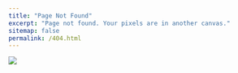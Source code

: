 ```yaml
---
title: "Page Not Found"
excerpt: "Page not found. Your pixels are in another canvas."
sitemap: false
permalink: /404.html
---
```


![](https://media.istockphoto.com/vectors/flat-cartoon-character-vector-id1156845283?b=1&k=20&m=1156845283&s=612x612&w=0&h=IhTnnV9RdI6uNeb403qgrXrmhDeLu_JWjv-gGD_aZ5U=)